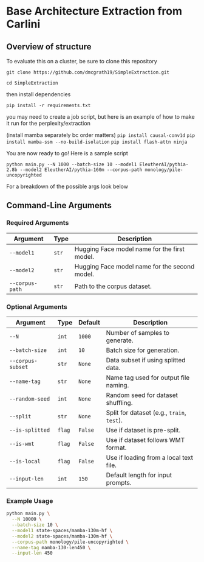 # Base Architecture Extraction from Carlini

## Overview of structure

To evaluate this on a cluster, be sure to clone this repository

```git clone https://github.com/dmcgrath19/SimpleExtraction.git```

```cd SimpleExtraction```

then install dependencies

```pip install -r requirements.txt```

you may need to create a job script, but here is an example of how to make it run for the perplexity/extraction

(install mamba separately bc order matters)
```pip install causal-conv1d```
```pip install mamba-ssm --no-build-isolation```
```pip install flash-attn ninja```


You are now ready to go! Here is a sample script

```python main.py --N 1000 --batch-size 10 --model1 EleutherAI/pythia-2.8b --model2 EleutherAI/pythia-160m --corpus-path monology/pile-uncopyrighted```

For a breakdown of the possible args look below

## Command-Line Arguments

### Required Arguments

| Argument        | Type   | Description |
|----------------|--------|-------------|
| `--model1`      | `str`  | Hugging Face model name for the first model. |
| `--model2`      | `str`  | Hugging Face model name for the second model. |
| `--corpus-path` | `str`  | Path to the corpus dataset. |

### Optional Arguments

| Argument         | Type    | Default  | Description |
|------------------|---------|----------|-------------|
| `--N`            | `int`   | `1000`   | Number of samples to generate. |
| `--batch-size`   | `int`   | `10`     | Batch size for generation. |
| `--corpus-subset`| `str`   | `None`   | Data subset if using splitted data. |
| `--name-tag`     | `str`   | `None`   | Name tag used for output file naming. |
| `--random-seed`  | `int`   | `None`   | Random seed for dataset shuffling. |
| `--split`        | `str`   | `None`   | Split for dataset (e.g., `train`, `test`). |
| `--is-splitted`  | `flag`  | `False`  | Use if dataset is pre-split. |
| `--is-wmt`       | `flag`  | `False`  | Use if dataset follows WMT format. |
| `--is-local`     | `flag`  | `False`  | Use if loading from a local text file. |
| `--input-len`    | `int`   | `150`    | Default length for input prompts. |

### Example Usage

```bash
python main.py \
  --N 10000 \
  --batch-size 10 \
  --model1 state-spaces/mamba-130m-hf \
  --model2 state-spaces/mamba-130m-hf \
  --corpus-path monology/pile-uncopyrighted \
  --name-tag mamba-130-len450 \
  --input-len 450
